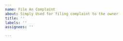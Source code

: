 ```yaml
---
name: File An Complaint
about: Simply Used for filing complaint to the owner
title: ''
labels: ''
assignees: ''

---
```



